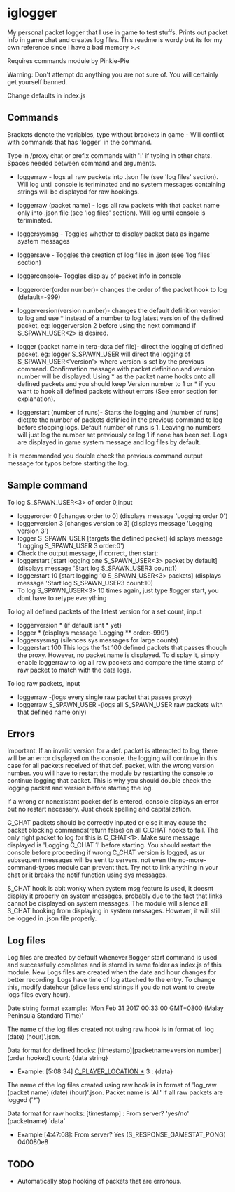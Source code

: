 # iglogger
My personal packet logger that I use in game to test stuffs. Prints out packet info in game chat and creates log files. This readme is wordy but its for my own reference since I have a bad memory >.<

Requires commands module by Pinkie-Pie

Warning: Don't attempt do anything you are not sure of. You will certainly get yourself banned.

Change defaults in index.js
## Commands
Brackets denote the variables, type without brackets in game - Will conflict with commands that has 'logger' in the command.

Type in /proxy chat or prefix commands with '!' if typing in other chats. Spaces needed between command and arguments.

- loggerraw - logs all raw packets into .json file (see 'log files' section). Will log until console is teriminated and no system messages containing strings will be displayed for raw hookings.
- loggerraw (packet name) - logs all raw packets with that packet name only into .json file (see 'log files' section). Will log until console is teriminated.

- loggersysmsg - Toggles whether to display packet data as ingame system messages
- loggersave - Toggles the creation of log files in .json (see 'log files' section)
- loggerconsole- Toggles display of packet info in console

- loggerorder(order number)- changes the order of the packet hook to log (default=-999)
- loggerversion(version number)- changes the default definition version to log and use * instead of a number to log latest version of the defined packet, eg: loggerversion 2 before using the next command if S_SPAWN_USER<2> is desired.

- logger (packet name in tera-data def file)- direct the logging of defined packet. eg: logger S_SPAWN_USER will direct the logging of S_SPAWN_USER<'version'> where version is set by the previous command. Confirmation message with packet definition and version number will be displayed. Using * as the packet name hooks onto all defined packets and you should keep Version number to 1 or * if you want to hook all defined packets without errors (See error section for explanation).
- loggerstart (number of runs)- Starts the logging and (number of runs) dictate the number of packets definied in the previous command to log before stopping logs. Default number of runs is 1. Leaving no numbers will just log the number set previously or log 1 if none has been set. Logs are displayed in game system message and log files by default.

It is recommended you double check the previous command output message for typos before starting the log.

## Sample command 
To log S_SPAWN_USER<3> of order 0,input
- loggerorder 0 [changes order to 0] (displays message 'Logging order 0')
- loggerversion 3 [changes version to 3] (displays message 'Logging version 3')
- logger S_SPAWN_USER [targets the defined packet] (displays message 'Logging S_SPAWN_USER 3 order:0')
- Check the output message, if correct, then start:
- loggerstart [start logging one S_SPAWN_USER<3> packet by default] (displays message 'Start log S_SPAWN_USER3 count:1)
- loggerstart 10 [start logging 10 S_SPAWN_USER<3> packets] (displays message 'Start log S_SPAWN_USER3 count:10)
- To log S_SPAWN_USER<3> 10 times again, just type !logger start, you dont have to retype everything

To log all defined packets of the latest version for a set count, input
- loggerversion * (if default isnt * yet)
- logger * (displays message 'Logging ** order:-999')
- loggersysmsg (silences sys messages for large counts)
- loggerstart 100
This logs the 1st 100 defined packets that passes though the proxy. However, no packet name is displayed. To display it, simply enable loggerraw to log all raw packets and compare the time stamp of raw packet to match with the data logs.

To log raw packets, input
- loggerraw -(logs every single raw packet that passes proxy)
- loggerraw S_SPAWN_USER -(logs all S_SPAWN_USER raw packets with that defined name only)

## Errors
Important: If an invalid version for a def. packet is attempted to log, there will be an error displayed on the console. the logging will continue in this case for all packets received of that def. packet, with the wrong version number. you will have to restart the module by restarting the console to continue logging that packet. This is why you should double check the logging packet and version before starting the log.

If a wrong or nonexistant packet def is entered, console displays an error but no restart necessary. Just check spelling and capitalization.

C_CHAT packets should be correctly inputed or else it may cause the packet blocking commands(return false) on all C_CHAT hooks to fail. The only right packet to log for this is C_CHAT<1>. Make sure message displayed is 'Logging C_CHAT 1' before starting. You should restart the console before proceeding if wrong C_CHAT version is logged, as ur subsequent messages will be sent to servers, not even the no-more-command-typos module can prevent that. Try not to link anything in your chat or it breaks the notif function using sys messages.

S_CHAT hook is abit wonky when system msg feature is used, it doesnt display it properly on system messages, probably due to the fact that links cannot be displayed on system messages. The module will silence all S_CHAT hooking from displaying in system messages. However, it will still be logged in .json file properly.

## Log files
Log files are created by default whenever !logger start command is used and successfully completes and is stored in same folder as index.js of this module. New Logs files are created when the date and hour changes for better recording. Logs have time of log attached to the entry. To change this, modify datehour (slice less end strings if you do not want to create logs files every hour).

Date string format example: 'Mon Feb 31 2017 00:33:00 GMT+0800 (Malay Peninsula Standard Time)'

The name of the log files created not using raw hook is in format of 'log (date) (hour)'.json.

Data format for defined hooks: [timestamp][packetname+version number](order hooked) count: {data string}
- Example: [5:08:34] [C_PLAYER_LOCATION *](-999) 3 : {data}

The name of the log files created using raw hook is in format of 'log_raw (packet name) (date) (hour)'.json. Packet name is 'All' if all raw packets are logged ('*')

Data format for raw hooks: [timestamp] : From server? 'yes/no' (packetname) 'data' 
- Example [4:47:08]: From server? Yes (S_RESPONSE_GAMESTAT_PONG) 040080e8

## TODO
- Automatically stop hooking of packets that are erronous. 
